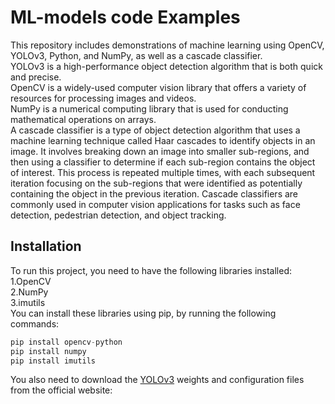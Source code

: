 # ML-models code Examples
This repository includes demonstrations of machine learning using OpenCV, YOLOv3, Python, and NumPy, as well as a cascade classifier.<br />
YOLOv3 is a high-performance object detection algorithm that is both quick and precise.<br />
OpenCV is a widely-used computer vision library that offers a variety of resources for processing images and videos. <br />
NumPy is a numerical computing library that is used for conducting mathematical operations on arrays.<br />
A cascade classifier is a type of object detection algorithm that uses a machine learning technique called Haar cascades to identify objects in an image. It involves breaking down an image into smaller sub-regions, and then using a classifier to determine if each sub-region contains the object of interest. This process is repeated multiple times, with each subsequent iteration focusing on the sub-regions that were identified as potentially containing the object in the previous iteration. Cascade classifiers are commonly used in computer vision applications for tasks such as face detection, pedestrian detection, and object tracking.

## Installation
  
To run this project, you need to have the following libraries installed:<br />
  1.OpenCV <br />
  2.NumPy <br />
  3.imutils <br />
You can install these libraries using pip, by running the following commands: <br />
```python
pip install opencv-python
pip install numpy
pip install imutils
```
You also need to download the [YOLOv3](https://pjreddie.com/darknet/yolo/) weights and configuration files from the official website: 







